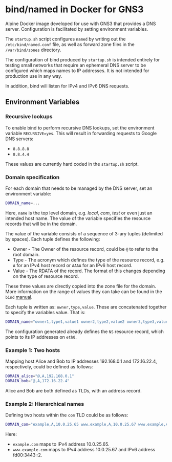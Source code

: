 # bind/named in Docker for GNS3

Alpine Docker image developed for use with GNS3 that provides a DNS
server. Configuration is facilitated by setting environment variables.

The `startup.sh` script configures `named` by writing out the
`/etc/bind/named.conf` file, as well as forward zone files in the
`/var/bind/zones` directory.

The configuration of bind produced by `startup.sh` is intended
entirely for testing small networks that require an ephemeral DNS
server to be configured which maps names to IP addresses. It is not
intended for production use in any way.

In addition, bind will listen for IPv4 and IPv6 DNS requests.

## Environment Variables

### Recursive lookups

To enable bind to perform recursive DNS lookups, set the environment
variable `RECURSIVE=yes`. This will result in forwarding requests to
Google DNS servers:

* `8.8.8.8`
* `8.8.4.4`

These values are currently hard coded in the `startup.sh` script.

### Domain specification

For each domain that needs to be managed by the DNS server, set an
environment variable:
```bash
DOMAIN_name=...
```

Here, `name` is the top level domain, e.g. *local*, *com*, *test* or
even just an intended host name. The value of the variable specifies
the resource records that will be in the domain.

The value of the variable consists of a sequence of 3-ary tuples
(delimited by spaces). Each tuple defines the following:

* Owner - The Owner of the resource record, could be `@` to refer to
  the root domain.
* Type - The acronym which defines the type of the resource record,
  e.g. `A` for an IPv4 host record or `AAAA` for an IPv6 host record.
* Value - The RDATA of the record. The format of this changes
  depending on the type of resource record.

These three values are directly copied into the zone file for the
domain. More information on the range of values they can take can be
found in the `bind` [manual](https://www.isc.org/downloads/bind/doc/).

Each tuple is written as: `owner,type,value`. These are concatenated
together to specify the variables value. That is:
```bash
DOMAIN_name="owner1,type1,value1 owner2,type2,value2 owner3,type3,value3"
```

The configuration generated already defines the `NS` resource record,
which points to its IP addresses on `eth0`.


### Example 1: Two hosts

Mapping host Alice and Bob to IP addresses 192.168.0.1 and
172.16.22.4, respectively, could be defined as follows:

```bash
DOMAIN_alice="@,A,192.168.0.1"
DOMAIN_bob="@,A,172.16.22.4"
```

Alice and Bob are both defined as TLDs, with an address record.

### Example 2: Hierarchical names

Defining two hosts within the `com` TLD could be as follows:

```bash
DOMAIN_com="example,A,10.0.25.65 www.example,A,10.0.25.67 www.example,AAAA,fd00:3443::2"
```

Here:

* `example.com` maps to IPv4 address 10.0.25.65.
* `www.example.com` maps to IPv4 address 10.0.25.67 and IPv6 address
  fd00:3443::2.
